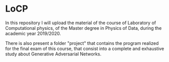 # LoCP
In this repository I will upload the material of the course of Laboratory of Computational physics, of the Master degree in Physics of Data, during the academic year 2019/2020.

There is also present a folder "project" that contains the program realized for the final exam of this course, that consist into a complete and exhaustive study about Generative Adversarial Networks.

